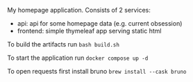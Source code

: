 My homepage application. Consists of 2 services:
- api: api for some homepage data (e.g. current obsession)
- frontend: simple thymeleaf app serving static html

To build the artifacts run
`bash build.sh`

To start the application run
`docker compose up -d`

To open requests first install bruno
`brew install --cask bruno`
